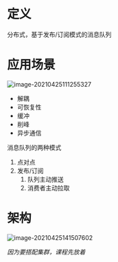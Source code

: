 # 定义

分布式，基于发布/订阅模式的消息队列

# 应用场景

![image-20210425111255327](E:\images\image-20210425111255327.png)

- 解耦
- 可恢复性
- 缓冲
- 削峰
- 异步通信

消息队列的两种模式

1. 点对点
2. 发布/订阅
   1. 队列主动推送
   2. 消费者主动拉取

# 架构

![image-20210425141507602](E:\images\image-20210425141507602.png)

*因为要搭配集群，课程先放着*